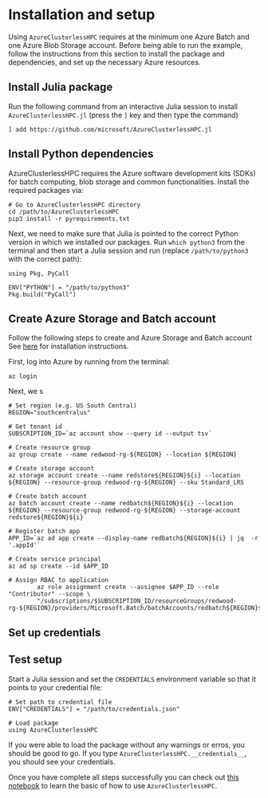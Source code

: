 # Installation and setup

Using `AzureClusterlessHPC` requires at the minimum one Azure Batch and one Azure Blob Storage account. Before being able to run the example, follow the instructions from this section to install the package and dependencies, and set up the necessary Azure resources.

## Install Julia package

Run the following command from an interactive Julia session to install `AzureClusterlessHPC.jl` (press the `]` key and then type the command)

```
] add https://github.com/microsoft/AzureClusterlessHPC.jl
```


## Install Python dependencies

AzureClusterlessHPC requires the Azure software development kits (SDKs) for batch computing, blob storage and common functionalities. Install the required packages via:

```
# Go to AzureClusterlessHPC directory
cd /path/to/AzureClusterlessHPC
pip3 install -r pyrequirements.txt
```

Next, we need to make sure that Julia is pointed to the correct Python version in which we installed our packages. Run `which python3` from the terminal and then start a Julia session and run (replace `/path/to/python3` with the correct path):

```
using Pkg, PyCall

ENV["PYTHON"] = "/path/to/python3"
Pkg.build("PyCall")
```

## Create Azure Storage and Batch account

Follow the following steps to create and Azure Storage and Batch account See [here](https://docs.microsoft.com/en-us/cli/azure/) for installation instructions. 

First, log into Azure by running from the terminal:

```
az login
```

Next, we s

```
# Set region (e.g. US South Central)
REGION="southcentralus"
```



```
# Get tenant id
SUBSCRIPTION_ID=`az account show --query id --output tsv`

# Create resource group
az group create --name redwood-rg-${REGION} --location ${REGION}

# Create storage account
az storage account create --name redstore${REGION}${i} --location ${REGION} --resource-group redwood-rg-${REGION} --sku Standard_LRS

# Create batch account
az batch account create --name redbatch${REGION}${i} --location ${REGION} --resource-group redwood-rg-${REGION} --storage-account redstore${REGION}${i}

# Register batch app
APP_ID=`az ad app create --display-name redbatch${REGION}${i} | jq  -r '.appId'`

# Create service principal
az ad sp create --id $APP_ID

# Assign RBAC to application
        az role assignment create --assignee $APP_ID --role "Contributor" --scope \
        "/subscriptions/$SUBSCRIPTION_ID/resourceGroups/redwood-rg-${REGION}/providers/Microsoft.Batch/batchAccounts/redbatch${REGION}${i}"
```


## Set up credentials



## Test setup

Start a Julia session and set the `CREDENTIALS` environment variable so that it points to your credential file:

```
# Set path to credential file
ENV["CREDENTIALS"] = "/path/to/credentials.json"

# Load package
using AzureClusterlessHPC
```

If you were able to load the package without any warnings or erros, you should be good to go. If you type `AzureClusterlessHPC.__credentials__`, you should see your credentials.

Once you have complete all steps successfully you can check out [this notebook]() to learn the basic of how to use `AzureClusterlessHPC`.